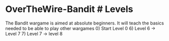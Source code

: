 # OverTheWire-Bandit # Levels
The Bandit wargame is aimed at absolute beginners. It will teach the basics needed to be able to play other wargames
0) Start Level 0
6) Level 6 -> Level 7
7) Level 7 -> level 8
